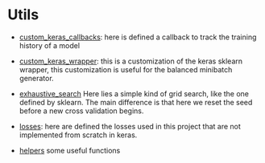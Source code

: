 # Utils

* [custom_keras_callbacks](https://github.com/alessio-cuzzocrea/tesi/blob/master/bioinformatics_helpers/bioinformatics_helpers/utils/custom_keras_callbacks.py): here is defined a callback to track the training history of a model

* [custom_keras_wrapper](https://github.com/alessio-cuzzocrea/tesi/blob/master/bioinformatics_helpers/bioinformatics_helpers/utils/custom_keras_wrapper.py): this is a customization of the keras sklearn wrapper, this customization is useful for the balanced minibatch generator.

* [exhaustive_search](https://github.com/alessio-cuzzocrea/tesi/blob/master/bioinformatics_helpers/bioinformatics_helpers/utils/exhaustive_search.py)
Here lies a simple kind of grid search, like the one defined by sklearn. The main difference is that here we reset the seed before a new cross validation begins.

* [losses](https://github.com/alessio-cuzzocrea/tesi/blob/master/bioinformatics_helpers/bioinformatics_helpers/utils/losses.py): here are defined the losses used in this project that are not implemented from scratch in keras.

* [helpers](https://github.com/alessio-cuzzocrea/tesi/blob/master/bioinformatics_helpers/bioinformatics_helpers/utils/helpers.py) some useful functions
